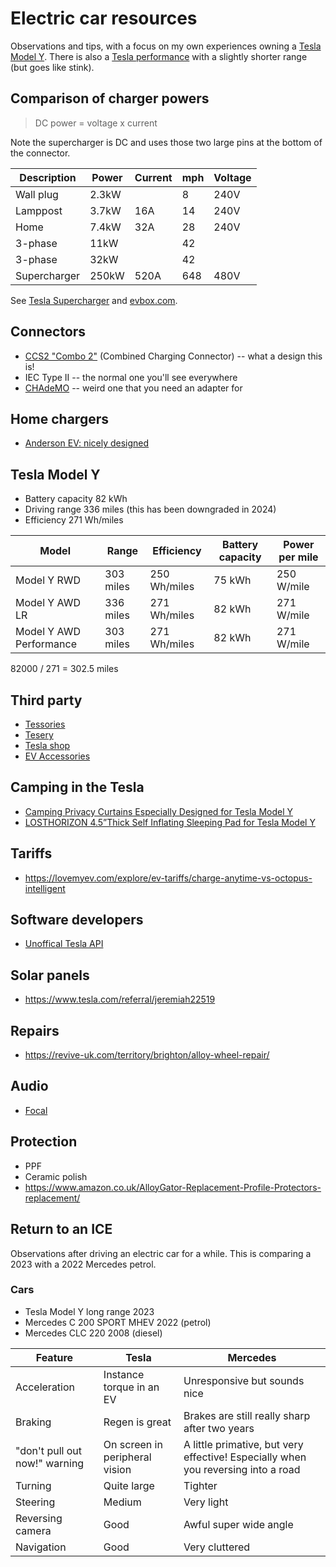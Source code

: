 # Electric car resources

Observations and tips, with a focus on my own experiences owning a [Tesla Model Y](https://en.wikipedia.org/wiki/Tesla_Model_Y). There is also a [Tesla performance](https://accelerationtimes.com/models/tesla-model-y-dual-motor-long-range) with a slightly shorter range (but goes like stink).

## Comparison of charger powers

> DC power = voltage x current

Note the supercharger is DC and uses those two large pins at the bottom of the connector.

| Description  | Power | Current | mph  | Voltage |
|---           |---    |---      |---   |---      |
| Wall plug    | 2.3kW |         | 8    | 240V    |
| Lamppost     | 3.7kW | 16A     | 14   | 240V    |
| Home         | 7.4kW | 32A     | 28   | 240V    |
| 3-phase      | 11kW  |         | 42   |         |
| 3-phase      | 32kW  |         | 42   |         |
| Supercharger | 250kW | 520A    | 648  | 480V    |

See [Tesla Supercharger](https://en.wikipedia.org/wiki/Tesla_Supercharger) and [evbox.com](https://evbox.com/uk-en/electric-cars/tesla/tesla-model-y).

## Connectors

- [CCS2 "Combo 2"](https://en.wikipedia.org/wiki/Combined_Charging_System) (Combined Charging Connector) -- what a design this is!
- IEC Type II -- the normal one you'll see everywhere
- [CHAdeMO](https://en.wikipedia.org/wiki/CHAdeMO) -- weird one that you need an adapter for

## Home chargers

- [Anderson EV: nicely designed](https://andersen-ev.com/)

## Tesla Model Y

- Battery capacity 82 kWh
- Driving range 336 miles (this has been downgraded in 2024)
- Efficiency 271 Wh/miles

| Model | Range | Efficiency | Battery capacity | Power per mile |
|---    |---    |---         | ---              | ---            |
| Model Y RWD | 303 miles | 250 Wh/miles | 75 kWh | 250 W/mile |
| Model Y AWD LR | 336 miles | 271 Wh/miles | 82 kWh | 271 W/mile |
| Model Y AWD Performance | 303 miles | 271 Wh/miles | 82 kWh | 271 W/mile |

82000 / 271 = 302.5 miles

## Third party

- [Tessories](https://tessories.uk/)
- [Tesery](https://www.tesery.com/)
- [Tesla shop](https://shop.tesla.com/)
- [EV Accessories](https://evaccessories.co.uk/)

## Camping in the Tesla

- [Camping Privacy Curtains Especially Designed for Tesla Model Y](https://www.amazon.co.uk/TESBEAUTY-Curtains-Sunshade-Upgraded-Distinctive/dp/B0B1WZJWR8/ref=dp_fod_sccl_3/257-3695261-1079115?pd_rd_w=Sd8zS&content-id=amzn1.sym.fd0b82fb-e9ae-42a5-94a3-41ec499cc326&pf_rd_p=fd0b82fb-e9ae-42a5-94a3-41ec499cc326&pf_rd_r=7T983VGM031Z0895DENM&pd_rd_wg=92lAv&pd_rd_r=d5faa8d3-0415-43f4-8271-1c244ee65fba&pd_rd_i=B0B1WZJWR8&th=1)
- [LOSTHORIZON 4.5”Thick Self Inflating Sleeping Pad for Tesla Model Y](https://www.amazon.co.uk/dp/B0BL7VMHKY?ref_=cm_sw_r_apan_dp_4TWBNWEJ5E2K3JEA9BM8)

## Tariffs

- https://lovemyev.com/explore/ev-tariffs/charge-anytime-vs-octopus-intelligent

## Software developers

- [Unoffical Tesla API](https://www.teslaapi.io/vehicles/commands)

## Solar panels

- https://www.tesla.com/referral/jeremiah22519

## Repairs

- https://revive-uk.com/territory/brighton/alloy-wheel-repair/

## Audio

- [Focal](https://www.focal.com/en/t3y-new-tesla-compatible-kits)

## Protection

- PPF
- Ceramic polish
- <https://www.amazon.co.uk/AlloyGator-Replacement-Profile-Protectors-replacement/>

## Return to an ICE

Observations after driving an electric car for a while. This is comparing a 2023 with a 2022 Mercedes petrol.

### Cars

- Tesla Model Y long range 2023
- Mercedes C 200 SPORT MHEV 2022 (petrol)
- Mercedes CLC 220 2008 (diesel)

| Feature | Tesla | Mercedes |
|---      |---    |---       |
| Acceleration | Instance torque in an EV | Unresponsive but sounds nice |
| Braking | Regen is great | Brakes are still really sharp after two years |
| "don't pull out now!" warning | On screen in peripheral vision | A little primative, but very effective! Especially when you reversing into a road |
| Turning | Quite large | Tighter |
| Steering | Medium | Very light |
| Reversing camera | Good | Awful super wide angle |
| Navigation | Good | Very cluttered |

